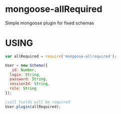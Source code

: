mongoose-allRequired
====================

Simple mongoose plugin for fixed schemas


USING
=====
```javascript
var allRequired = require('mongoose-allrequired');

User = new Schema({
  _id: Number,
  login: String,
  password: String,
  sessionId: String,
  role: String
});

//all fields will be required
User.plugin(allRequired);
```

